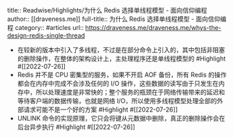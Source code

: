 title:: Readwise/Highlights/为什么 Redis 选择单线程模型 - 面向信仰编程
author:: [[draveness.me]]
full-title:: 为什么 Redis 选择单线程模型 - 面向信仰编程
category:: #articles
url:: https://draveness.me/draveness.me/whys-the-design-redis-single-thread
- 在较新的版本中引入了多线程，不过是在部分命令上引入的，其中包括非阻塞的删除操作，在整体的架构设计上，主处理程序还是单线程模型的 #Highlight #[[2022-07-26]]
- Redis 并不是 CPU 密集型的服务，如果不开启 AOF 备份，所有 Redis 的操作都会在内存中完成不会涉及任何的 I/O 操作，这些数据的读写由于只发生在内存中，所以处理速度是非常快的；整个服务的瓶颈在于网络传输带来的延迟和等待客户端的数据传输，也就是网络 I/O，所以使用多线程模型处理全部的外部请求可能不是一个好的方案 #Highlight #[[2022-07-26]]
- UNLINK 命令的实现原理，它只会将键从元数据中删除，真正的删除操作会在后台异步执行 #Highlight #[[2022-07-26]]